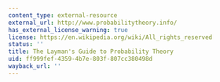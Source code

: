 ```yaml
---
content_type: external-resource
external_url: http://www.probabilitytheory.info/
has_external_license_warning: true
license: https://en.wikipedia.org/wiki/All_rights_reserved
status: ''
title: The Layman's Guide to Probability Theory
uid: ff999fef-4359-4b7e-803f-807cc380498d
wayback_url: ''
---
```


